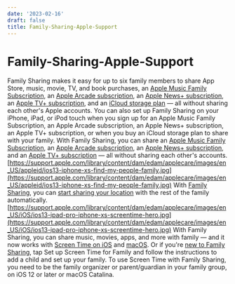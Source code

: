 ```yaml
---
date: '2023-02-16'
draft: false
title: Family-Sharing-Apple-Support
---
```


# Family-Sharing-Apple-Support

Family Sharing makes it easy for up to six family members to share App Store, music, movie, TV, and book purchases, an [Apple Music Family Subscription](https://support.apple.com/kb/HT205595), an [Apple Arcade subscription](https://support.apple.com/kb/HT210112), an [Apple News+ subscription](https://support.apple.com/kb/HT209513), an [Apple TV+ subscription](https://support.apple.com/kb/HT210627), and an [iCloud storage plan](https://support.apple.com/kb/HT208147) — all without sharing each other's Apple accounts.
You can also set up Family Sharing on your iPhone, iPad, or iPod touch when you sign up for an Apple Music Family Subscription, an Apple Arcade subscription, an Apple News+ subscription, an Apple TV+ subscription, or when you buy an iCloud storage plan to share with your family.
With Family Sharing, you can share an [Apple Music Family Subscription](https://support.apple.com/kb/HT205595), an [Apple Arcade subscription](https://support.apple.com/kb/HT210112), an [Apple News+ subscription](https://support.apple.com/kb/HT209513), and an [Apple TV+ subscription](https://support.apple.com/kb/HT210627) — all without sharing each other's accounts.
[https://support.apple.com/library/content/dam/edam/applecare/images/en_US/appleid/ios13-iphone-xs-find-my-people-family.jpg](https://support.apple.com/library/content/dam/edam/applecare/images/en_US/appleid/ios13-iphone-xs-find-my-people-family.jpg)
With [Family Sharing](https://support.apple.com/kb/HT201088), you can [start sharing your location](https://support.apple.com/kb/HT210514) with the rest of the family automatically.
[https://support.apple.com/library/content/dam/edam/applecare/images/en_US/iOS/ios13-ipad-pro-iphone-xs-screentime-hero.jpg](https://support.apple.com/library/content/dam/edam/applecare/images/en_US/iOS/ios13-ipad-pro-iphone-xs-screentime-hero.jpg)
With Family Sharing, you can share music, movies, apps, and more with family — and it now works with [Screen Time on iOS](https://support.apple.com/kb/HT208982) and [macOS](https://support.apple.com/kb/HT210387).
Or if you're [new to Family Sharing](https://support.apple.com/kb/HT201088), tap Set up Screen Time for Family and follow the instructions to add a child and set up your family.
To use Screen Time with Family Sharing, you need to be the family organizer or parent/guardian in your family group, on iOS 12 or later or macOS Catalina.
